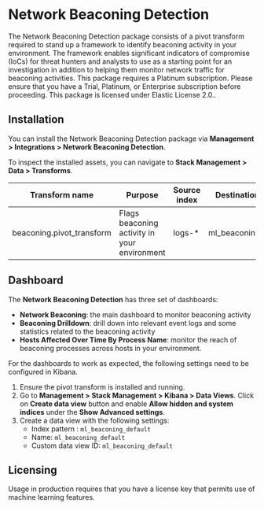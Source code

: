 # Network Beaconing Detection

The Network Beaconing Detection package consists of a pivot transform required to stand up a framework to identify beaconing activity in your environment. The framework enables significant indicators of compromise (IoCs) for threat hunters and analysts to use as a starting point for an investigation in addition to helping them monitor network traffic for beaconing activities. 
This package requires a Platinum subscription. Please ensure that you have a Trial, Platinum, or Enterprise subscription before proceeding. This package is licensed under Elastic License 2.0..

## Installation

You can install the Network Beaconing Detection package via **Management > Integrations > Network Beaconing Detection**.

To inspect the installed assets, you can navigate to **Stack Management > Data > Transforms**.

| Transform name            | Purpose| 	Source index  |          Destination index                                                                           |
|---------------------------|--------|----------------|-------------------------------------------------------------------------|
| beaconing.pivot_transform |	Flags beaconing activity in your environment| 	logs-*        |	ml_beaconing_default|

## Dashboard

The **Network Beaconing Detection** has three set of dashboards: 
* **Network Beaconing**: the main dashboard to monitor beaconing activity
* **Beaconing Drilldown**: drill down into relevant event logs and some statistics related to the beaconing activity
* **Hosts Affected Over Time By Process Name**: monitor the reach of beaconing processes across hosts in your environment.

For the dashboards to work as expected, the following settings need to be configured in Kibana. 
1. Ensure the pivot transform is installed and running.
2. Go to **Management > Stack Management > Kibana > Data Views**. Click on **Create data view** button and enable **Allow hidden and system indices** under the **Show Advanced settings**.
3. Create a data view with the following settings:
    - Index pattern : `ml_beaconing_default`
    - Name: `ml_beaconing_default`
    - Custom data view ID: `ml_beaconing_default`
## Licensing
Usage in production requires that you have a license key that permits use of machine learning features.